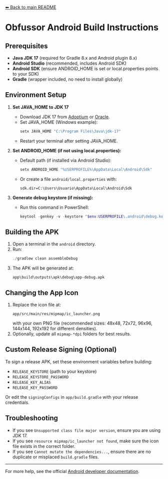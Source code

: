 [⬅ Back to main README](../README.md)

# Obfussor Android Build Instructions

## Prerequisites

- **Java JDK 17** (required for Gradle 8.x and Android plugin 8.x)
- **Android Studio** (recommended, includes Android SDK)
- **Android SDK** (ensure ANDROID_HOME is set or local.properties points to your SDK)
- **Gradle** (wrapper included, no need to install globally)

## Environment Setup

1. **Set JAVA_HOME to JDK 17**
   - Download JDK 17 from [Adoptium](https://adoptium.net/) or [Oracle](https://www.oracle.com/java/technologies/downloads/).
   - Set JAVA_HOME (Windows example):
     ```powershell
     setx JAVA_HOME "C:\Program Files\Java\jdk-17"
     ```
   - Restart your terminal after setting JAVA_HOME.

2. **Set ANDROID_HOME (if not using local.properties):**
   - Default path (if installed via Android Studio):
     ```powershell
     setx ANDROID_HOME "%USERPROFILE%\AppData\Local\Android\Sdk"
     ```
   - Or create a file `android/local.properties` with:
     ```
     sdk.dir=C:\Users\Usuario\AppData\Local\Android\Sdk
     ```

3. **Generate debug keystore (if missing):**
   - Run this command in PowerShell:
     ```powershell
     keytool -genkey -v -keystore "$env:USERPROFILE\.android\debug.keystore" -storepass android -alias androiddebugkey -keypass android -dname "CN=Android Debug,O=Android,C=US" -keyalg RSA -keysize 2048 -validity 10000
     ```

## Building the APK

1. Open a terminal in the `android` directory.
2. Run:
   ```powershell
   ./gradlew clean assembleDebug
   ```
3. The APK will be generated at:
   ```
   app\build\outputs\apk\debug\app-debug.apk
   ```

## Changing the App Icon

1. Replace the icon file at:
   ```
   app/src/main/res/mipmap/ic_launcher.png
   ```
   with your own PNG file (recommended sizes: 48x48, 72x72, 96x96, 144x144, 192x192 for different densities).
2. Optionally, update all `mipmap-*dpi` folders for best results.

## Custom Release Signing (Optional)

To sign a release APK, set these environment variables before building:
- `RELEASE_KEYSTORE` (path to your keystore)
- `RELEASE_KEYSTORE_PASSWORD`
- `RELEASE_KEY_ALIAS`
- `RELEASE_KEY_PASSWORD`

Or edit the `signingConfigs` in `app/build.gradle` with your release credentials.

## Troubleshooting
- If you see `Unsupported class file major version`, ensure you are using JDK 17.
- If you see `resource mipmap/ic_launcher not found`, make sure the icon file exists in the correct folder.
- If you see `Cannot mutate the dependencies...`, ensure there are no duplicate or misplaced `build.gradle` files.

---

For more help, see the official [Android developer documentation](https://developer.android.com/studio/build).
